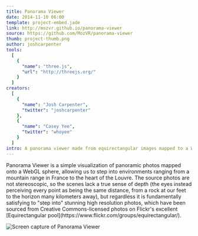 ```yaml
---
title: Panorama Viewer
date: 2014-11-10 06:00
template: project-embed.jade
link: http://mozvr.github.io/panorama-viewer
source: https://github.com/MozVR/panorama-viewer
thumb: project-thumb.png
author: joshcarpenter
tools:
  [
    {
      "name": "three.js",
      "url": "http://threejs.org/"
    }
  ]
creators:
  [
    {
      "name": "Josh Carpenter",
      "twitter": "joshcarpenter"
    },
    {
      "name": "Casey Yee",
      "twitter": "whoyee"
    }
  ]
intro: A panorama viewer made from equirectangular images mapped to a WebGL sphere that surrounds the user.
---
```


<p class="intro h2">Panorama Viewer is a simple visualization of panoramic photos mapped onto a WebGL sphere, allowing us to step into environments ranging from a mountain range in France to the heart of the Louvre. The source photos are not stereoscopic, so the scenes lack a true sense of depth (the eyes instead perceiving every point as being the same distance, from a rock at our feet to the horizon many kilometers away), but regardless it is fundamentally satisfying to "step into" stunning high resolution photos, which have been sourced from Creative Commons-licensed photos on Flickr's excellent [Equirectangular pool](https://www.flickr.com/groups/equirectangular/).</p> 

![Screen capture of Panorama Viewer](panorama-screencap-1.gif)
